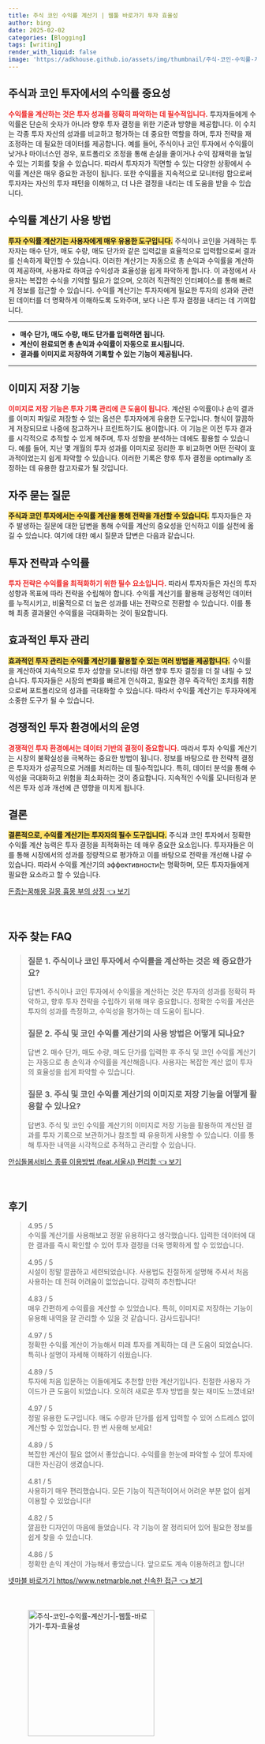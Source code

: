 ```yaml
---
title: 주식 코인 수익률 계산기 | 웹툴 바로가기 투자 효율성
author: bing
date: 2025-02-02
categories: [Blogging]
tags: [writing]
render_with_liquid: false
image: 'https://adkhouse.github.io/assets/img/thumbnail/주식-코인-수익률-계산기-|-웹툴-바로가기-투자-효율성.webp'
---
```



<h2 id='주식과 코인 투자에서의 수익률 중요성'>주식과 코인 투자에서의 수익률 중요성</h2>

<p><b><span style="color: #ee2323;">수익률을 계산하는 것은 투자 성과를 정확히 파악하는 데 필수적입니다.</span></b> 투자자들에게 수익률은 단순히 숫자가 아니라 향후 투자 결정을 위한 기준과 방향을 제공합니다. 이 수치는 각종 투자 자산의 성과를 비교하고 평가하는 데 중요한 역할을 하며, 투자 전략을 재조정하는 데 필요한 데이터를 제공합니다. 예를 들어, 주식이나 코인 투자에서 수익률이 낮거나 마이너스인 경우, 포트폴리오 조정을 통해 손실을 줄이거나 수익 잠재력을 높일 수 있는 기회를 찾을 수 있습니다. 따라서 투자자가 직면할 수 있는 다양한 상황에서 수익률 계산은 매우 중요한 과정이 됩니다. 또한 수익률을 지속적으로 모니터링 함으로써 투자자는 자신의 투자 패턴을 이해하고, 더 나은 결정을 내리는 데 도움을 받을 수 있습니다.</p>

<h2 id='수익률 계산기 사용 방법'>수익률 계산기 사용 방법</h2>

<p><b><span style="background-color: #ffe066;">투자 수익률 계산기는 사용자에게 매우 유용한 도구입니다.</span></b> 주식이나 코인을 거래하는 투자자는 매수 단가, 매도 수량, 매도 단가와 같은 입력값을 효율적으로 입력함으로써 결과를 신속하게 확인할 수 있습니다. 이러한 계산기는 자동으로 총 손익과 수익률을 계산하여 제공하며, 사용자로 하여금 수익성과 효율성을 쉽게 파악하게 합니다. 이 과정에서 사용자는 복잡한 수식을 기억할 필요가 없으며, 오히려 직관적인 인터페이스를 통해 빠르게 정보를 접근할 수 있습니다. 수익률 계산기는 투자자에게 필요한 투자의 성과와 관련된 데이터를 더 명확하게 이해하도록 도와주며, 보다 나은 투자 결정을 내리는 데 기여합니다.</p>

<hr />

<ul>
    <li><b>매수 단가, 매도 수량, 매도 단가를 입력하면 됩니다.</b></li>
    <li><b>계산이 완료되면 총 손익과 수익률이 자동으로 표시됩니다.</b></li>
    <li><b>결과를 이미지로 저장하여 기록할 수 있는 기능이 제공됩니다.</b></li>
</ul>

<hr />

<h2 id='이미지 저장 기능'>이미지 저장 기능</h2>

<p><b><span style="color: #ee2323;">이미지로 저장 기능은 투자 기록 관리에 큰 도움이 됩니다.</span></b> 계산된 수익률이나 손익 결과를 이미지 파일로 저장할 수 있는 옵션은 투자자에게 유용한 도구입니다. 형식이 깔끔하게 저장되므로 나중에 참고하거나 프린트하기도 용이합니다. 이 기능은 이전 투자 결과를 시각적으로 추적할 수 있게 해주며, 투자 성향을 분석하는 데에도 활용할 수 있습니다. 예를 들어, 지난 몇 개월의 투자 성과를 이미지로 정리한 후 비교하면 어떤 전략이 효과적이었는지 쉽게 파악할 수 있습니다. 이러한 기록은 향후 투자 결정을 optimally 조정하는 데 유용한 참고자료가 될 것입니다.</p>

<h2 id='자주 묻는 질문'>자주 묻는 질문</h2>

<p><b><span style="background-color: #ffe066;">주식과 코인 투자에서는 수익률 계산을 통해 전략을 개선할 수 있습니다.</span></b> 투자자들은 자주 발생하는 질문에 대한 답변을 통해 수익률 계산의 중요성을 인식하고 이를 실천에 옮길 수 있습니다. 여기에 대한 예시 질문과 답변은 다음과 같습니다.</p>

<h2 id='투자 전략과 수익률'>투자 전략과 수익률</h2>

<p><b><span style="color: #ee2323;">투자 전략은 수익률을 최적화하기 위한 필수 요소입니다.</span></b> 따라서 투자자들은 자신의 투자 성향과 목표에 따라 전략을 수립해야 합니다. 수익률 계산기를 활용해 긍정적인 데이터를 누적시키고, 비율적으로 더 높은 성과를 내는 전략으로 전환할 수 있습니다. 이를 통해 최종 결과물인 수익률을 극대화하는 것이 필요합니다.</p>

<h2 id='효과적인 투자 관리'>효과적인 투자 관리</h2>

<p><b><span style="background-color: #ffe066;">효과적인 투자 관리는 수익률 계산기를 활용할 수 있는 여러 방법을 제공합니다.</span></b> 수익률을 계산하여 지속적으로 투자 성향을 모니터링 하면 향후 투자 결정을 더 잘 내릴 수 있습니다. 투자자들은 시장의 변화를 빠르게 인식하고, 필요한 경우 즉각적인 조치를 취함으로써 포트폴리오의 성과를 극대화할 수 있습니다. 따라서 수익률 계산기는 투자자에게 소중한 도구가 될 수 있습니다.</p>

<h2 id='경쟁적인 투자 환경에서의 운영'>경쟁적인 투자 환경에서의 운영</h2>

<p><b><span style="color: #ee2323;">경쟁적인 투자 환경에서는 데이터 기반의 결정이 중요합니다.</span></b> 따라서 투자 수익률 계산기는 시장의 불확실성을 극복하는 중요한 방법이 됩니다. 정보를 바탕으로 한 전략적 결정은 투자자가 성공적으로 거래를 처리하는 데 필수적입니다. 특히, 데이터 분석을 통해 수익성을 극대화하고 위험을 최소화하는 것이 중요합니다. 지속적인 수익률 모니터링과 분석은 투자 성과 개선에 큰 영향을 미치게 됩니다.</p>

<h2 id='결론'>결론</h2>

<p><b><span style="background-color: #ffe066;">결론적으로, 수익률 계산기는 투자자의 필수 도구입니다.</span></b> 주식과 코인 투자에서 정확한 수익률 계산 능력은 투자 결정을 최적화하는 데 매우 중요한 요소입니다. 투자자들은 이를 통해 시장에서의 성과를 정량적으로 평가하고 이를 바탕으로 전략을 개선해 나갈 수 있습니다. 따라서 수익률 계산기의 эффективности는 명확하며, 모든 투자자들에게 필요한 요소라고 할 수 있습니다.</p>


<p><a class="click-button" title="돈줍는꿈해몽 길몽 흉몽 부의 상징" href="https://adkhouse.github.io/posts/%EB%8F%88%EC%A4%8D%EB%8A%94%EA%BF%88%ED%95%B4%EB%AA%BD-%EA%B8%B8%EB%AA%BD-%ED%9D%89%EB%AA%BD-%EB%B6%80%EC%9D%98-%EC%83%81%EC%A7%95/" rel="dofollow">돈줍는꿈해몽 길몽 흉몽 부의 상징 👈 보기</a></p><br>
<h2 id='자주_찾는_FAQ'>자주 찾는 FAQ</h2>
<div itemscope="" itemtype="https://schema.org/FAQPage"> 
<blockquote> 
<div itemscope="" itemprop="mainEntity" itemtype="https://schema.org/Question"> 
<h3 itemprop="name">질문 1. 주식이나 코인 투자에서 수익률을 계산하는 것은 왜 중요한가요?</h3> 
<div itemscope="" itemprop="acceptedAnswer" itemtype="https://schema.org/Answer"> 
<span itemprop="text"> 
<p>답변1. 주식이나 코인 투자에서 수익률을 계산하는 것은 투자의 성과를 정확히 파악하고, 향후 투자 전략을 수립하기 위해 매우 중요합니다. 정확한 수익률 계산은 투자의 성과를 측정하고, 수익성을 평가하는 데 도움이 됩니다.</p> 
</span> 
</div> 
</div> 
<div itemscope="" itemprop="mainEntity" itemtype="https://schema.org/Question"> 
<h3 itemprop="name">질문 2. 주식 및 코인 수익률 계산기의 사용 방법은 어떻게 되나요?</h3> 
<div itemscope="" itemprop="acceptedAnswer" itemtype="https://schema.org/Answer"> 
<span itemprop="text"> 
<p>답변 2. 매수 단가, 매도 수량, 매도 단가를 입력한 후 주식 및 코인 수익률 계산기는 자동으로 총 손익과 수익률을 계산해줍니다. 사용자는 복잡한 계산 없이 투자의 효율성을 쉽게 파악할 수 있습니다.</p> 
</span> 
</div> 
</div> 
<div itemscope="" itemprop="mainEntity" itemtype="https://schema.org/Question"> 
<h3 itemprop="name">질문 3. 주식 및 코인 수익률 계산기의 이미지로 저장 기능을 어떻게 활용할 수 있나요?</h3> 
<div itemscope="" itemprop="acceptedAnswer" itemtype="https://schema.org/Answer"> 
<span itemprop="text"> 
<p>답변3. 주식 및 코인 수익률 계산기의 이미지로 저장 기능을 활용하여 계산된 결과를 투자 기록으로 보관하거나 참조할 때 유용하게 사용할 수 있습니다. 이를 통해 투자한 내역을 시각적으로 추적하고 관리할 수 있습니다.</p> 
</span> 
</div> 
</div> 
</blockquote> 
</div>
<p><a class="click-button" title="안심돌봄서비스 종류 이용방법 (feat.서울시) 편리함" href="https://adkhouse.github.io/posts/%EC%95%88%EC%8B%AC%EB%8F%8C%EB%B4%84%EC%84%9C%EB%B9%84%EC%8A%A4-%EC%A2%85%EB%A5%98-%EC%9D%B4%EC%9A%A9%EB%B0%A9%EB%B2%95-(feat.%EC%84%9C%EC%9A%B8%EC%8B%9C)-%ED%8E%B8%EB%A6%AC%ED%95%A8/" rel="dofollow">안심돌봄서비스 종류 이용방법 (feat.서울시) 편리함 👈 보기</a></p><br>
<h2 id='후기'>후기</h2>
<div itemscope itemtype="https://schema.org/Product">
  <blockquote>
  <div itemprop="review" itemscope itemtype="https://schema.org/Review">
      <div itemprop="reviewRating" itemscope itemtype="https://schema.org/Rating"> <span itemprop="ratingValue">4.95</span> / <span itemprop="bestRating">5</span> </div>
      <span itemprop="reviewBody">수익률 계산기를 사용해보고 정말 유용하다고 생각했습니다. 입력한 데이터에 대한 결과를 즉시 확인할 수 있어 투자 결정을 더욱 명확하게 할 수 있었습니다.</span>
  </div>
  <br>
  <div itemprop="review" itemscope itemtype="https://schema.org/Review">
      <div itemprop="reviewRating" itemscope itemtype="https://schema.org/Rating"> <span itemprop="ratingValue">4.95</span> / <span itemprop="bestRating">5</span> </div>
      <span itemprop="reviewBody">시설이 정말 깔끔하고 세련되었습니다. 사용법도 친절하게 설명해 주셔서 처음 사용하는 데 전혀 어려움이 없었습니다. 강력히 추천합니다!</span>
  </div>
  <br>
  <div itemprop="review" itemscope itemtype="https://schema.org/Review">
      <div itemprop="reviewRating" itemscope itemtype="https://schema.org/Rating"> <span itemprop="ratingValue">4.83</span> / <span itemprop="bestRating">5</span> </div>
      <span itemprop="reviewBody">매우 간편하게 수익률을 계산할 수 있었습니다. 특히, 이미지로 저장하는 기능이 유용해 내역을 잘 관리할 수 있을 것 같습니다. 감사드립니다!</span>
  </div>
  <br>
  <div itemprop="review" itemscope itemtype="https://schema.org/Review">
      <div itemprop="reviewRating" itemscope itemtype="https://schema.org/Rating"> <span itemprop="ratingValue">4.97</span> / <span itemprop="bestRating">5</span> </div>
      <span itemprop="reviewBody">정확한 수익률 계산이 가능해서 미래 투자를 계획하는 데 큰 도움이 되었습니다. 특히나 설명이 자세해 이해하기 쉬웠습니다.</span>
  </div>
  <br>
  <div itemprop="review" itemscope itemtype="https://schema.org/Review">
      <div itemprop="reviewRating" itemscope itemtype="https://schema.org/Rating"> <span itemprop="ratingValue">4.89</span> / <span itemprop="bestRating">5</span> </div>
      <span itemprop="reviewBody">투자에 처음 입문하는 이들에게도 추천할 만한 계산기입니다. 친절한 사용자 가이드가 큰 도움이 되었습니다. 오히려 새로운 투자 방법을 찾는 재미도 느꼈네요!</span>
  </div>
  <br>
  <div itemprop="review" itemscope itemtype="https://schema.org/Review">
      <div itemprop="reviewRating" itemscope itemtype="https://schema.org/Rating"> <span itemprop="ratingValue">4.97</span> / <span itemprop="bestRating">5</span> </div>
      <span itemprop="reviewBody">정말 유용한 도구입니다. 매도 수량과 단가를 쉽게 입력할 수 있어 스트레스 없이 계산할 수 있었습니다. 한 번 사용해 보세요!</span>
  </div>
  <br>
  <div itemprop="review" itemscope itemtype="https://schema.org/Review">
      <div itemprop="reviewRating" itemscope itemtype="https://schema.org/Rating"> <span itemprop="ratingValue">4.89</span> / <span itemprop="bestRating">5</span> </div>
      <span itemprop="reviewBody">복잡한 계산이 필요 없어서 좋았습니다. 수익률을 한눈에 파악할 수 있어 투자에 대한 자신감이 생겼습니다.</span>
  </div>
  <br>
  <div itemprop="review" itemscope itemtype="https://schema.org/Review">
      <div itemprop="reviewRating" itemscope itemtype="https://schema.org/Rating"> <span itemprop="ratingValue">4.81</span> / <span itemprop="bestRating">5</span> </div>
      <span itemprop="reviewBody">사용하기 매우 편리했습니다. 모든 기능이 직관적이어서 어려운 부분 없이 쉽게 이용할 수 있었습니다!</span>
  </div>
  <br>
  <div itemprop="review" itemscope itemtype="https://schema.org/Review">
      <div itemprop="reviewRating" itemscope itemtype="https://schema.org/Rating"> <span itemprop="ratingValue">4.82</span> / <span itemprop="bestRating">5</span> </div>
      <span itemprop="reviewBody">깔끔한 디자인이 마음에 들었습니다. 각 기능이 잘 정리되어 있어 필요한 정보를 쉽게 찾을 수 있습니다.</span>
  </div>
  <br>
  <div itemprop="review" itemscope itemtype="https://schema.org/Review">
      <div itemprop="reviewRating" itemscope itemtype="https://schema.org/Rating"> <span itemprop="ratingValue">4.86</span> / <span itemprop="bestRating">5</span> </div>
      <span itemprop="reviewBody">정확한 손익 계산이 가능해서 좋았습니다. 앞으로도 계속 이용하려고 합니다!</span>
  </div>
  </blockquote>
</div>
<p><a class="click-button" title="넷마블 바로가기 https//www.netmarble.net 신속한 접근" href="https://adkhouse.github.io/posts/%EB%84%B7%EB%A7%88%EB%B8%94-%EB%B0%94%EB%A1%9C%EA%B0%80%EA%B8%B0-httpswww.netmarble.net-%EC%8B%A0%EC%86%8D%ED%95%9C-%EC%A0%91%EA%B7%BC/" rel="dofollow">넷마블 바로가기 https//www.netmarble.net 신속한 접근 👈 보기</a></p><br>
<figure class="image"><img src="https://adkhouse.github.io/assets/img/thumbnail/주식-코인-수익률-계산기-|-웹툴-바로가기-투자-효율성.webp" alt="주식-코인-수익률-계산기-|-웹툴-바로가기-투자-효율성" width="256" height="256"></figure>
